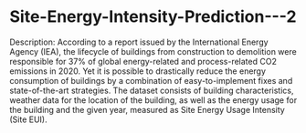 # Site-Energy-Intensity-Prediction---2




Description: According to a report issued by the International Energy Agency (IEA), the lifecycle of buildings from construction to demolition were responsible for 37% of global energy-related and process-related CO2 emissions in 2020. Yet it is possible to drastically reduce the energy consumption of buildings by a combination of easy-to-implement fixes and state-of-the-art strategies.  The dataset consists of building characteristics, weather data for the location of the building, as well as the energy usage for the building and the given year, measured as Site Energy Usage Intensity (Site EUI). 

